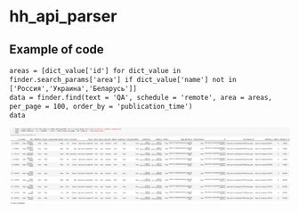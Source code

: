 # hh_api_parser
## Example of code
```finder = HHVacanciesParser()
areas = [dict_value['id'] for dict_value in finder.search_params['area'] if dict_value['name'] not in ['Россия','Украина','Беларусь']]
data = finder.find(text = 'QA', schedule = 'remote', area = areas, per_page = 100, order_by = 'publication_time')
data
```
<img src="https://github.com/alexeiveselov92/hh_api_parser/blob/main/hh_parser_example_screen.png" alt="drawing" width=600/>